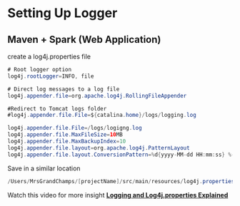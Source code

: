 # Setting Up Logger
## Maven + Spark (Web Application)

create a log4j.properties file
```java
# Root logger option
log4j.rootLogger=INFO, file

# Direct log messages to a log file
log4j.appender.file=org.apache.log4j.RollingFileAppender

#Redirect to Tomcat logs folder
#log4j.appender.file.File=${catalina.home}/logs/logging.log

log4j.appender.file.File=/logs/logigng.log
log4j.appender.file.MaxFileSize=10MB
log4j.appender.file.MaxBackupIndex=10
log4j.appender.file.layout=org.apache.log4j.PatternLayout
log4j.appender.file.layout.ConversionPattern=%d{yyyy-MM-dd HH:mm:ss} %-5p %c{1}:%L - %m%n
```
Save in a similar location 
```java
/Users/MrsGrandChamps/[projectName]/src/main/resources/log4j.properties 
```
Watch this video for more insight 
[**Logging and Log4j.properties Explained**](https://www.youtube.com/watch?v=-GkRuFU_sUg)
